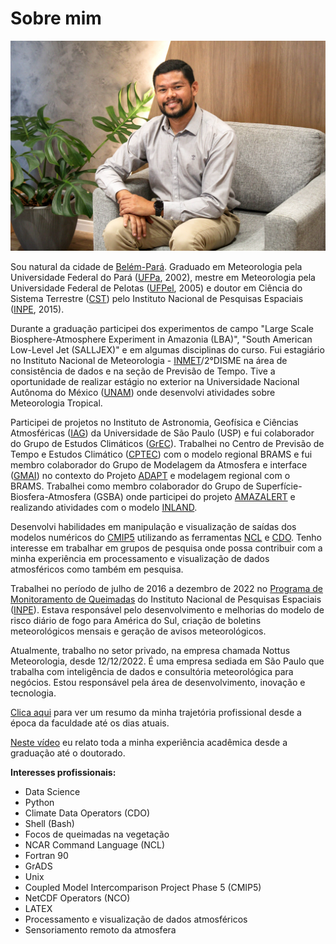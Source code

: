 Sobre mim
=========

![](../images/gui2.jpg)

Sou natural da cidade de [Belém-Pará](https://pt.wikipedia.org/wiki/Bel%C3%A9m_(Par%C3%A1)). Graduado em Meteorologia pela Universidade Federal do Pará ([UFPa](https://portal.ufpa.br), 2002), mestre em Meteorologia pela Universidade Federal de Pelotas ([UFPel](http://portal.ufpel.edu.br), 2005) e doutor em Ciência do Sistema Terrestre ([CST](http://www.ccst.inpe.br)) pelo Instituto Nacional de Pesquisas Espaciais ([INPE](http://www.inpe.br/), 2015).  

Durante a graduação participei dos experimentos de campo "Large Scale Biosphere-Atmosphere Experiment in Amazonia (LBA)", "South American Low-Level Jet (SALLJEX)" e em algumas disciplinas do curso. Fui estagiário no Instituto Nacional de Meteorologia - [INMET](http://www.inmet.gov.br/portal)/2°DISME na área de consistência de dados e na seção de Previsão de Tempo.  Tive a oportunidade de realizar estágio no exterior na Universidade Nacional Autônoma do México ([UNAM](https://www.unam.mx)) onde desenvolvi atividades sobre Meteorologia Tropical.  

Participei de projetos no Instituto de Astronomia, Geofísica e Ciências Atmosféricas ([IAG](https://www.iag.usp.br)) da Universidade de São Paulo (USP) e fui colaborador do Grupo de Estudos Climáticos ([GrEC](http://www.grec.iag.usp.br/data/index_BRA.php)). Trabalhei no Centro de Previsão de Tempo e Estudos Climático ([CPTEC](https://www.cptec.inpe.br)) com o modelo regional BRAMS e fui membro colaborador do Grupo de Modelagem da Atmosfera e interface ([GMAI](http://meioambiente.cptec.inpe.br/goamazon-1km/gmai/index.php?lang=pt)) no contexto do Projeto [ADAPT](http://adapt.cptec.inpe.br) e modelagem regional com o BRAMS. Trabalhei como membro colaborador do Grupo de Superfície-Biosfera-Atmosfera (GSBA) onde participei do projeto [AMAZALERT](http://www.eu-amazalert.org/home) e realizando atividades com o modelo [INLAND](http://www.ccst.inpe.br/projetos/inland).

Desenvolvi habilidades em manipulação e visualização de saídas dos modelos numéricos do [CMIP5](https://esgf-node.llnl.gov/projects/cmip5) utilizando as ferramentas [NCL](http://www.ncl.ucar.edu) e [CDO](https://code.mpimet.mpg.de/projects/cdo/wiki/Cdo#Documentation). Tenho interesse em trabalhar em grupos de pesquisa onde possa contribuir com a minha experiência em processamento e visualização de dados atmosféricos como também em pesquisa.  

Trabalhei no período de julho de 2016 a dezembro de 2022 no [Programa de Monitoramento de Queimadas](http://queimadas.dgi.inpe.br/queimadas/portal) do Instituto Nacional de Pesquisas Espaciais ([INPE](http://www.inpe.br/)). Estava responsável pelo desenvolvimento e melhorias do modelo de risco diário de fogo para América do Sul, criação de boletins meteorológicos mensais e geração de avisos meteorológicos.

Atualmente, trabalho no setor privado, na empresa chamada Nottus Meteorologia, desde 12/12/2022. É uma empresa sediada em São Paulo que trabalha com inteligência de dados e consultória meteorológica para negócios. Estou responsável pela área de desenvolvimento, inovação e tecnologia.

[Clica aqui](https://github.com/jgmsantos/homepage/blob/master/images/minha_historia.pdf) para ver um resumo da minha trajetória profissional desde a época da faculdade até os dias atuais.

[Neste vídeo](https://www.youtube.com/watch?v=EnLqg47IPh0&t=648s&ab_channel=CursosLibertatem) eu relato toda a minha experiência acadêmica desde a graduação até o doutorado.

**Interesses profissionais:**

+ Data Science
+ Python
+ Climate Data Operators (CDO)
+ Shell (Bash)
+ Focos de queimadas na vegetação
+ NCAR Command Language (NCL)
+ Fortran 90
+ GrADS
+ Unix
+ Coupled Model Intercomparison Project Phase 5 (CMIP5)
+ NetCDF Operators (NCO)
+ LATEX
+ Processamento e visualização de dados atmosféricos
+ Sensoriamento remoto da atmosfera

